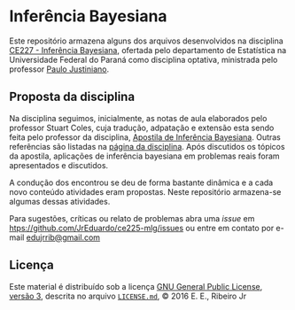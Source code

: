 # Inferência Bayesiana #

Este repositório armazena alguns dos arquivos desenvolvidos na
disciplina
[CE227 - Inferência Bayesiana][ce227],
ofertada pelo departamento de Estatística na Universidade Federal do
Paraná como disciplina optativa, ministrada pelo professor
[Paulo Justiniano][pj].

## Proposta da disciplina ##

Na disciplina seguimos, inicialmente, as notas de aula elaborados pelo
professor Stuart Coles, cuja tradução, adpatação e extensão esta sendo
feita pelo professor da disciplina,
[Apostila de Inferência Bayesiana][apostila]. Outras referências são
listadas na [página da disciplina][ce227]. Após discutidos os tópicos da
apostila, aplicações de inferência bayesiana em problemas reais foram
apresentados e discutidos.

A condução dos encontrou se deu de forma bastante dinâmica e a cada
novo conteúdo atividades eram propostas. Neste repositório armazena-se
algumas dessas atividades.

Para sugestões, críticas ou relato de problemas abra uma _issue_ em
[htps://github.com/JrEduardo/ce225-mlg/issues](https://github.com/JrEduardo/ce227-bayes/issues)
ou entre em contato por e-mail [edujrrib@gmail.com](mailto:edujrrib@gmail.com)

## Licença ##

Este material é distribuído sob a licença
[GNU General Public License, versão 3], descrita no arquivo
[`LICENSE.md`], © 2016 E. E., Ribeiro Jr

<!--------------------------------------------- -->
[ce227]: http://www.leg.ufpr.br/doku.php/disciplinas:ce227-2016-01
[pj]: http://www.leg.ufpr.br/~paulojus/
[apostila]: http://www.leg.ufpr.br/lib/exe/fetch.php/disciplinas:ce227:inferenciabayesiana.pdf
[GNU General Public License, versão 3]: https://www.gnu.org/licenses/gpl-3.0.html
[`LICENSE.md`]: https://github.com/JrEduardo/ce227-bayes/blob/master/LICENSE.md
